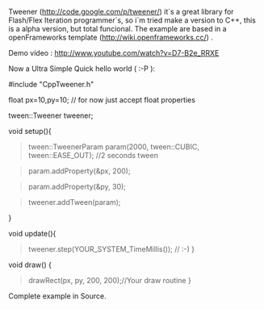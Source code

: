 Tweener (http://code.google.com/p/tweener/) it´s a great library for Flash/Flex Iteration programmer´s, so i´m tried make a version to C++, this is a alpha version, but total funcional. The example are based in a  openFrameworks template (http://wiki.openframeworks.cc/) .

Demo vídeo : http://www.youtube.com/watch?v=D7-B2e_RRXE

Now a Ultra Simple Quick hello world ( :-P ):

#include "CppTweener.h"

float px=10,py=10; // for now just accept float properties

tween::Tweener tweener;

void setup(){
> tween::TweenerParam param(2000, tween::CUBIC, tween::EASE\_OUT); //2 seconds tween

> param.addProperty(&px, 200);

> param.addProperty(&py, 30);

> tweener.addTween(param);

}

void update(){
> tweener.step(YOUR\_SYSTEM\_TimeMillis()); // :-)
}

void draw() {
> drawRect(px, py, 200, 200);//Your draw routine
}

Complete example in Source.